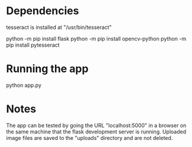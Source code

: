 # Dependencies

tesseract is installed at "/usr/bin/tesseract"

python -m pip install flask
python -m pip install opencv-python
python -m pip install pytesseract

# Running the app

python app.py

# Notes

The app can be tested by going the URL "localhost:5000" in a browser on the
same machine that the flask development server is running. Uploaded image files
are saved to the "uploads" directory and are not deleted.
